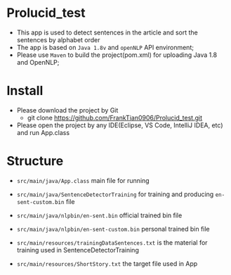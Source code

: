# Prolucid_test

* This app is used to detect sentences in the article and sort the sentences by alphabet order
* The app is based on `Java 1.8v` and `openNLP` API environment;
* Please use `Maven` to build the project(pom.xml) for uploading Java 1.8 and OpenNLP; 

# Install

* Please download the project by Git
    * git clone https://github.com/FrankTian0906/Prolucid_test.git
* Please open the project by any IDE(Eclipse, VS Code, IntelliJ IDEA, etc) and run App.class

# Structure

* `src/main/java/App.class` main file for running
* `src/main/java/SentenceDetectorTraining` for training and producing `en-sent-custom.bin` file

* `src/main/java/nlpbin/en-sent.bin` official trained bin file
* `src/main/java/nlpbin/en-sent-custom.bin` personal trained bin file

* `src/main/resources/trainingDataSentences.txt` is the material for training used in SentenceDetectorTraining
* `src/main/resources/ShortStory.txt` the target file used in App